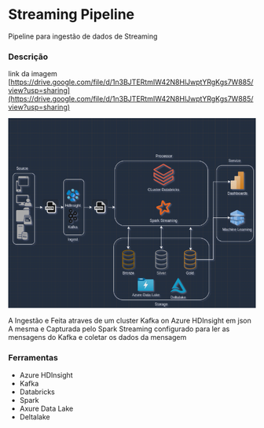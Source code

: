 # Streaming Pipeline
Pipeline para ingestão de dados de Streaming

### Descrição
link da imagem
[https://drive.google.com/file/d/1n3BJTERtmIW42N8HlJwptYRgKgs7W885/view?usp=sharing](https://drive.google.com/file/d/1n3BJTERtmIW42N8HlJwptYRgKgs7W885/view?usp=sharing)

![](https://github.com/thiago-vale/streaming_pipeline/blob/master/Captura%20de%20tela%20de%202024-08-27%2019-57-24.png)

A Ingestão e Feita atraves de um cluster Kafka on Azure HDInsight em json
A mesma e Capturada pelo Spark Streaming configurado para ler as mensagens do Kafka e coletar os dados da mensagem


### Ferramentas

- Azure HDInsight
- Kafka
- Databricks
- Spark
- Axure Data Lake
- Deltalake
